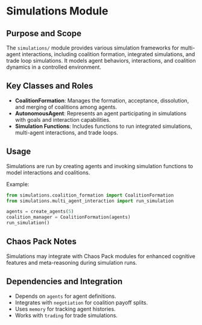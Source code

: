 # Simulations Module

## Purpose and Scope

The `simulations/` module provides various simulation frameworks for multi-agent interactions, including coalition formation, integrated simulations, and trade loop simulations. It models agent behaviors, interactions, and coalition dynamics in a controlled environment.

## Key Classes and Roles

- **CoalitionFormation**: Manages the formation, acceptance, dissolution, and merging of coalitions among agents.
- **AutonomousAgent**: Represents an agent participating in simulations with goals and interaction capabilities.
- **Simulation Functions**: Includes functions to run integrated simulations, multi-agent interactions, and trade loops.

## Usage

Simulations are run by creating agents and invoking simulation functions to model interactions and coalitions.

Example:

```python
from simulations.coalition_formation import CoalitionFormation
from simulations.multi_agent_interaction import run_simulation

agents = create_agents(5)
coalition_manager = CoalitionFormation(agents)
run_simulation()
```

## Chaos Pack Notes

Simulations may integrate with Chaos Pack modules for enhanced cognitive features and meta-reasoning during simulation runs.

## Dependencies and Integration

- Depends on `agents` for agent definitions.
- Integrates with `negotiation` for coalition payoff splits.
- Uses `memory` for tracking agent histories.
- Works with `trading` for trade simulations.
